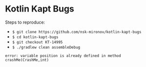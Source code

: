 Kotlin Kapt Bugs
===========================================

Steps to reproduce:

- `$ git clone https://github.com/nsk-mironov/kotlin-kapt-bugs`
- `$ cd kotlin-kapt-bugs`
- `$ git checkout KT-14995`
- `$ ./gradlew clean assembleDebug`
```
error: variable position is already defined in method crashMe(CrashMe,int)
```
